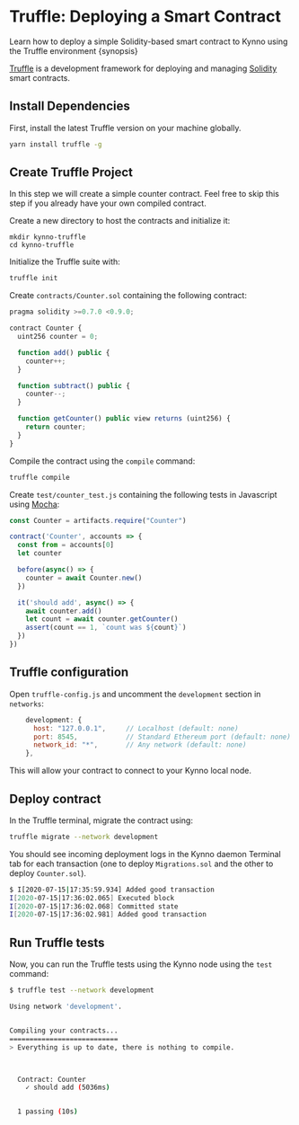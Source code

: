 <!--
order: 3
-->

# Truffle: Deploying a Smart Contract

Learn how to deploy a simple Solidity-based smart contract to Kynno using the Truffle environment {synopsis}

[Truffle](https://www.trufflesuite.com/truffle) is a development framework for deploying and managing [Solidity](https://github.com/ethereum/solidity) smart contracts.

## Install Dependencies

First, install the latest Truffle version on your machine globally.

```bash
yarn install truffle -g
```

## Create Truffle Project

In this step we will create a simple counter contract. Feel free to skip this step if you already have your own compiled contract.

Create a new directory to host the contracts and initialize it:

```console
mkdir kynno-truffle
cd kynno-truffle
```

Initialize the Truffle suite with:

```bash
truffle init
```

Create `contracts/Counter.sol` containing the following contract:

```javascript
pragma solidity >=0.7.0 <0.9.0;

contract Counter {
  uint256 counter = 0;

  function add() public {
    counter++;
  }

  function subtract() public {
    counter--;
  }

  function getCounter() public view returns (uint256) {
    return counter;
  }
}
```

Compile the contract using the `compile` command:

```bash
truffle compile
```

Create `test/counter_test.js` containing the following tests in Javascript using [Mocha](https://mochajs.org/):

```javascript
const Counter = artifacts.require("Counter")

contract('Counter', accounts => {
  const from = accounts[0]
  let counter

  before(async() => {
    counter = await Counter.new()
  })

  it('should add', async() => {
    await counter.add()
    let count = await counter.getCounter()
    assert(count == 1, `count was ${count}`)
  })
})
```

## Truffle configuration

Open `truffle-config.js` and uncomment the `development` section in `networks`:

```javascript
    development: {
      host: "127.0.0.1",     // Localhost (default: none)
      port: 8545,            // Standard Ethereum port (default: none)
      network_id: "*",       // Any network (default: none)
    },
```

This will allow your contract to connect to your Kynno local node.

## Deploy contract

In the Truffle terminal, migrate the contract using:

```bash
truffle migrate --network development
```

You should see incoming deployment logs in the Kynno daemon Terminal tab for each transaction (one to deploy `Migrations.sol` and the other to deploy `Counter.sol`).

```bash
$ I[2020-07-15|17:35:59.934] Added good transaction                       module=mempool tx=22245B935689918D332F58E82690F02073F0453D54D5944B6D64AAF1F21974E2 res="&{CheckTx:log:\"[]\" gas_wanted:6721975 }" height=3 total=1
I[2020-07-15|17:36:02.065] Executed block                               module=state height=4 validTxs=1 invalidTxs=0
I[2020-07-15|17:36:02.068] Committed state                              module=state height=4 txs=1 appHash=76BA85365F10A59FE24ADCA87544191C2D72B9FB5630466C5B71E878F9C0A111
I[2020-07-15|17:36:02.981] Added good transaction                       module=mempool tx=84516B4588CBB21E6D562A6A295F1F8876076A0CFF2EF1B0EC670AD8D8BB5425 res="&{CheckTx:log:\"[]\" gas_wanted:6721975 }" height=4 total=1
```

## Run Truffle tests

Now, you can run the Truffle tests using the Kynno node using the `test` command:

```bash
$ truffle test --network development

Using network 'development'.


Compiling your contracts...
===========================
> Everything is up to date, there is nothing to compile.



  Contract: Counter
    ✓ should add (5036ms)


  1 passing (10s)
```
